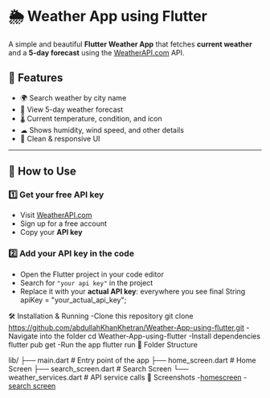 # 🌦 Weather App using Flutter

A simple and beautiful **Flutter Weather App** that fetches **current weather** and a **5-day forecast** using the [WeatherAPI.com](https://www.weatherapi.com/) API.

## 📸 Features
- 🌍 Search weather by city name
- 📅 View 5-day weather forecast
- 🌡 Current temperature, condition, and icon
- ☁ Shows humidity, wind speed, and other details
- 📱 Clean & responsive UI

---

## 🚀 How to Use

### 1️⃣ Get your free API key
- Visit [WeatherAPI.com](https://www.weatherapi.com/)
- Sign up for a free account
- Copy your **API key**

### 2️⃣ Add your API key in the code
- Open the Flutter project in your code editor
- Search for `"your api key"` in the project
- Replace it with your **actual API key**: everywhere you see
final String apiKey = "your_actual_api_key";

🛠 Installation & Running
-Clone this repository
  git clone https://github.com/abdullahKhanKhetran/Weather-App-using-flutter.git
-Navigate into the folder
  cd Weather-App-using-flutter
-Install dependencies
  flutter pub get
-Run the app
  flutter run
📂 Folder Structure

lib/
 ├── main.dart          # Entry point of the app
 ├── home_screen.dart          # Home Screen
 ├── search_screen.dart           # Search Screen
 └── weather_services.dart          # API service calls
📸 Screenshots
-[homescreen](https://github.com/user-attachments/assets/30d4f06e-a61d-4bff-9e99-6110d45b950b)
-[search screen](https://github.com/user-attachments/assets/11e5697d-8697-4a8b-a672-30b25371981f)

